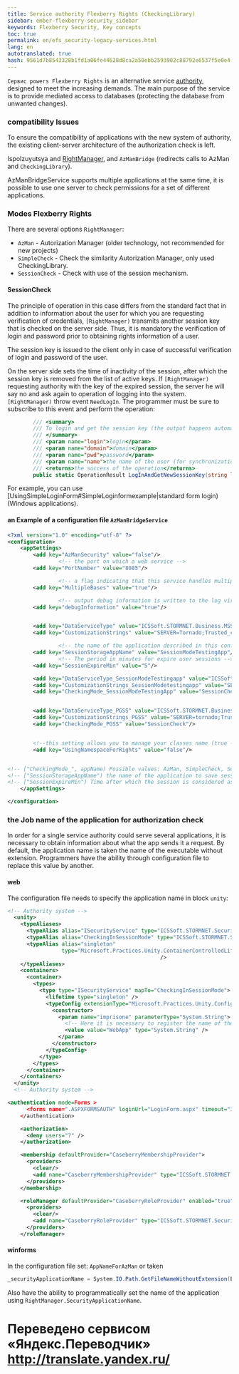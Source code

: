 ```yaml
--- 
title: Service authority Flexberry Rights (CheckingLibrary) 
sidebar: ember-flexberry-security_sidebar 
keywords: Flexberry Security, Key concepts 
toc: true 
permalink: en/efs_security-legacy-services.html 
lang: en 
autotranslated: true 
hash: 9561d7b8543328b1fd1a06fe44628d8ca2a50ebb2593902c88792e6537f5e0e4 
--- 
```


`Сервис powers Flexberry Rights` is an alternative service [authority](efs_right-manager-module.html), designed to meet the increasing demands. The main purpose of the service is to provide mediated access to databases (protecting the database from unwanted changes). 

### compatibility Issues 

To ensure the compatibility of applications with the new system of authority, the existing client-server architecture of the authorization check is left. 

Ispolzuyutsya and [RightManager](efs_right-manager.html), and `AzManBridge` (redirects calls to AzMan and `CheckingLibrary`). 

AzManBridgeService supports multiple applications at the same time, it is possible to use one server to check permissions for a set of different applications. 

### Modes Flexberry Rights 

There are several options `RightManager`: 

* `AzMan` - Autorization Manager (older technology, not recommended for new projects) 
* `SimpleCheck` - Check the similarity Autorization Manager, only used CheckingLibrary. 
* `SessionCheck` - Check with use of the session mechanism. 

#### SessionCheck 

The principle of operation in this case differs from the standard fact that in addition to information about the user for which you are requesting verification of credentials, `[RightManager)` transmits another session key that is checked on the server side. Thus, it is mandatory the verification of login and password prior to obtaining rights information of a user. 

The session key is issued to the client only in case of successful verification of login and password of the user. 

On the server side sets the time of inactivity of the session, after which the session key is removed from the list of active keys. If `[RightManager)` requesting authority with the key of the expired session, the server he will say no and ask again to operation of logging into the system. `[RightManager)` throw event `NeedLogIn`. The programmer must be sure to subscribe to this event and perform the operation: 

``` csharp
        /// <summary> 
        /// To login and get the session key (the output happens automatically when you call this function) 
        /// </summary> 
        /// <param name="login">login</param> 
        /// <param name="domain">domain</param> 
        /// <param name="pwd">password</param> 
        /// <param name="name">the name of the user (for synchronization)</param> 
        /// <returns>the success of the operation</returns> 
        public static OperationResult LogInAndGetNewSessionKey(string login, string domain, string pwd, out string name)
``` 

For example, you can use [UsingSimpleLoginForm#SimpleLoginformexample|standard form login) (Windows applications). 

#### an Example of a configuration file `AzManBridgeService` 

``` xml
<?xml version="1.0" encoding="utf-8" ?>
<configuration>
	<appSettings>
		<add key="AzManSecurity" value="false"/>
                <!-- the port on which a web service -->
		<add key="PortNumber" value="8085"/>

                <!-- a flag indicating that this service handles multiple applications -->
		<add key="MultipleBases" value="true"/>

                <!-- output debug information is written to the log virtually all tests -->
		<add key="debugInformation" value="true"/>


		<add key="DataServiceType" value="ICSSoft.STORMNET.Business.MSSQLDataService, ICSSoft.STORMNET.Business.MSSQLDataService" />
		<add key="CustomizationStrings" value="SERVER=Tornado;Trusted_connection=yes;DATABASE=MOB_Security;" />

                <!-- the name of the application described in this configuration file, in a database which will be merged session when you restart the service -->
		<add key="SessionStorageAppName" value="SessionModeTestingApp"/>
                <!-- The period in minutes for expire user sessions -->
		<add key="SessionExpireMin" value="5"/>

		<add key="DataServiceType_SessionModeTestingapp" value="ICSSoft.STORMNET.Business.MSSQLDataService, ICSSoft.STORMNET.Business.MSSQLDataService"/>
		<add key="CustomizationStrings_SessionModetestingapp" value="SERVER=storm;Trusted_connection=no;DATABASE=SecurityInSessionModeDB;uid=webuser1;pwd=1;" />
		<add key="CheckingMode_SessionModeTestingApp" value="SessionCheck"/>


		<add key="DataServiceType_PGSS" value="ICSSoft.STORMNET.Business.MSSQLDataService, ICSSoft.STORMNET.Business.MSSQLDataService"/>
		<add key="CustomizationStrings_PGSS" value="SERVER=tornado;Trusted_connection=no;DATABASE=PGSS_Security;uid=pgss_sec_user;pwd=1" />
		<add key="CheckingMode_PGSS" value="SessionCheck"/>


		<!--this setting allows you to manage your classes name (true - name with a namespace, false for no namespace)-->
		<add key="UsingNamespaceForRights" value="false"/>


<!-- ["CheckingMode_", appName) Possible values: AzMan, SimpleCheck, SessionCheck (Restarting the service is needed)-->
<!-- ["SessionStorageAppName") the name of the application to save sessions across reboots of the service -->
<!-- ["SessionExpireMin") Time after which the session is considered as expired (in minutes) -->
	</appSettings>

</configuration>
``` 

### the Job name of the application for authorization check 

In order for a single service authority could serve several applications, it is necessary to obtain information about what the app sends it a request. By default, the application name is taken the name of the executable without extension. Programmers have the ability through configuration file to replace this value by another. 

#### web 

The configuration file needs to specify the application name in block `unity`: 

``` xml
<!-- Authority system -->
  <unity>
    <typeAliases>
      <typeAlias alias="ISecurityService" type="ICSSoft.STORMNET.Security.ISecurityService, ICSSoft.STORMNET.DataObject"/>
      <typeAlias alias="CheckingInSessionMode" type="ICSSoft.STORMNET.Security.CheckingInSessionMode, CheckingLibrary"/>
      <typeAlias alias="singleton"
                 type="Microsoft.Practices.Unity.ContainerControlledLifetimeManager,Microsoft &#xD;&#xA;.Practices.Unity"
                                                />
    </typeAliases>
    <containers>
      <container>
        <types>
          <type type="ISecurityService" mapTo="CheckingInSessionMode">
            <lifetime type="singleton" />
            <typeConfig extensionType="Microsoft.Practices.Unity.Configuration.TypeInjectionElement, Microsoft.Practices.Unity.Configuration">
              <constructor>
                <param name="imprisone" parameterType="System.String">
                  <!-- Here it is necessary to register the name of the application -->
                  <value value="WebApp" type="System.String" />
                </param>
              </constructor>
            </typeConfig>
          </type>
        </types>
      </container>
    </containers>
  </unity>
  <!-- Authority system -->

<authentication mode=Forms >
      <forms name=".ASPXFORMSAUTH" loginUrl="LoginForm.aspx" timeout="30" slidingExpiration="true" />
    </authentication>

    <authorization>
      <deny users="?" />
    </authorization>

    <membership defaultProvider="CaseberryMembershipProvider">
      <providers>
        <clear/>
        <add name="CaseberryMembershipProvider" type="ICSSoft.STORMNET.Security.CaseberryMembershipProvider" applicationName="SLAuthSample"/>
      </providers>
    </membership>

    <roleManager defaultProvider="CaseberryRoleProvider" enabled="true">
      <providers>
        <clear/>
        <add name="CaseberryRoleProvider" type="ICSSoft.STORMNET.Security.CaseberryRoleProvider" />
      </providers>
    </roleManager>
``` 

#### winforms 


In the configuration file set: `AppNameForAzMan` or taken 

``` csharp
_securityApplicationName = System.IO.Path.GetFileNameWithoutExtension(Environment.GetCommandLineArgs()[0));
``` 

Also have the ability to programmatically set the name of the application using `RightManager.SecurityApplicationName`. 



 # Переведено сервисом «Яндекс.Переводчик» http://translate.yandex.ru/